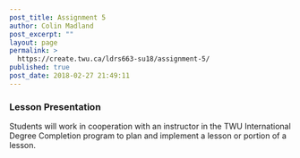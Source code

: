 ```yaml
---
post_title: Assignment 5
author: Colin Madland
post_excerpt: ""
layout: page
permalink: >
  https://create.twu.ca/ldrs663-su18/assignment-5/
published: true
post_date: 2018-02-27 21:49:11
---
```

### Lesson Presentation

Students will work in cooperation with an instructor in the TWU International Degree Completion program to plan and implement a lesson or portion of a lesson.
